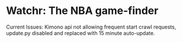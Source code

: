 # Watchr: The NBA game-finder
Current Issues: Kimono api not allowing frequent start crawl requests, update.py disabled and replaced with 15 minute auto-update. 

